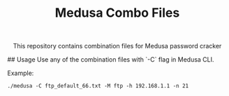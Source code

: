 <h1 align="center"> Medusa Combo Files </h1> <br>

<p align="center">This repository contains combination files for Medusa password cracker</p>
## Usage
Use any of the combination files with `-C` flag in Medusa CLI. 

Example:

`./medusa -C ftp_default_66.txt -M ftp -h 192.168.1.1 -n 21`




